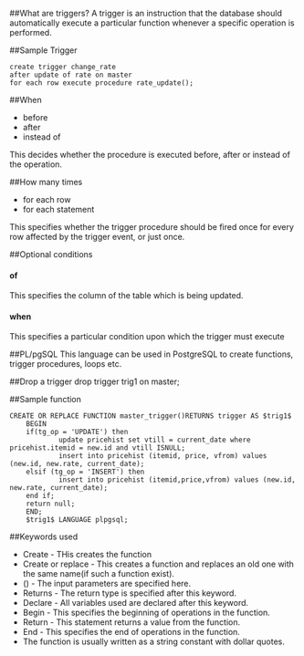##What are triggers?
A trigger is an instruction that the database should automatically execute a particular function whenever a specific operation is performed.

##Sample Trigger
	
	create trigger change_rate
	after update of rate on master
	for each row execute procedure rate_update();

##When
* before
* after
* instead of

This decides whether the procedure is executed before, after or instead of the operation.

##How many times
* for each row
* for each statement

This specifies whether the trigger procedure should be fired once for every row affected by the trigger event, or just once.

##Optional conditions

#### of
This specifies the column of the table which is being updated.

#### when
This specifies a particular condition upon which the trigger must execute

##PL/pgSQL
This language can be used in PostgreSQL to create functions, trigger procedures, loops etc.

##Drop a trigger
	drop trigger trig1 on master;

##Sample function

	CREATE OR REPLACE FUNCTION master_trigger()RETURNS trigger AS $trig1$
		BEGIN
		if(tg_op = 'UPDATE') then
				update pricehist set vtill = current_date where pricehist.itemid = new.id and vtill ISNULL;
				insert into pricehist (itemid, price, vfrom) values (new.id, new.rate, current_date);
		elsif (tg_op = 'INSERT') then
				insert into pricehist (itemid,price,vfrom) values (new.id, new.rate, current_date);
		end if;
		return null;
		END;
		$trig1$ LANGUAGE plpgsql;

##Keywords used

* Create - THis creates the function
* Create or replace - This creates a function and replaces an old one with the same name(if such a function exist).
* () - The input parameters are specified here.
* Returns - The return type is specified after this keyword.
* Declare - All variables used are declared after this keyword.
* Begin - This specifies the beginning of operations in the function.
* Return - This statement returns a value from the function.
* End - This specifies the end of operations in the function.
* The function is usually written as a string constant with dollar quotes.


